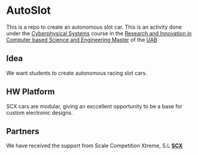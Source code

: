 # AutoSlot

This is a repo to create an autonomous slot car.
This is an activity done under the [Cyberphysical Systems](https://guies.uab.cat/guies_docents/public/portal/html/2025/assignatura/44732/en)  course in the [Research and Innovation in Computer based Science and Engineering Master](https://www.uab.cat/web/estudiar/official-master-s-degrees/general-information/-1096480962610.html?param1=1345875382068) of the [UAB](https://www.uab.cat/)


## Idea
We want students to create autonomous racing slot cars.

## HW Platform
SCX cars are modular, giving an exccellent opportunity to be a base for custom electronic designs.


## Partners

We have received the support from Scale Competition Xtreme, S.L **[SCX](https://scx-brand.com/)**


